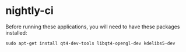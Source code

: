 nightly-ci
==========

Before running these applications, you will need to have these packages installed:

```
sudo apt-get install qt4-dev-tools libqt4-opengl-dev kdelibs5-dev
```

